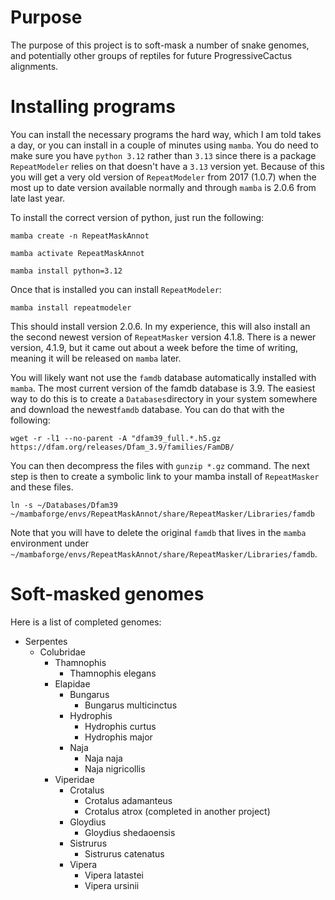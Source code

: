 # Purpose

The purpose of this project is to soft-mask a number of snake genomes, and potentially other groups of reptiles for future ProgressiveCactus alignments.

# Installing programs

You can install the necessary programs the hard way, which I am told takes a day, or you can install in a couple of minutes using ``mamba``. You do need to make sure you have ``python 3.12`` rather than ``3.13`` since there is a package ``RepeatModeler`` relies on that doesn't have a ``3.13`` version yet. Because of this you will get a very old version of ``RepeatModeler`` from 2017 (1.0.7) when the most up to date version available normally and through ``mamba`` is 2.0.6 from late last year.

To install the correct version of python, just run the following:

```
mamba create -n RepeatMaskAnnot

mamba activate RepeatMaskAnnot

mamba install python=3.12
```

Once that is installed you can install ``RepeatModeler``:

```
mamba install repeatmodeler
```

This should install version 2.0.6. In my experience, this will also install an the second newest version of ``RepeatMasker`` version 4.1.8. There is a newer version, 4.1.9, but it came out about a week before the time of writing, meaning it will be released on ``mamba`` later.

You will likely want not use the ``famdb`` database automatically installed with ``mamba``. The most current version of the famdb database is 3.9. The easiest way to do this is to create a ``Databases``directory in your system somewhere and download the newest``famdb`` database. You can do that with the following:

```
wget -r -l1 --no-parent -A "dfam39_full.*.h5.gz https://dfam.org/releases/Dfam_3.9/families/FamDB/
```

You can then decompress the files with ``gunzip *.gz`` command. The next step is then to create a symbolic link to your mamba install of ``RepeatMasker`` and these files.

```
ln -s ~/Databases/Dfam39 ~/mambaforge/envs/RepeatMaskAnnot/share/RepeatMasker/Libraries/famdb
```

Note that you will have to delete the original ``famdb`` that lives in the ``mamba`` environment under ``~/mambaforge/envs/RepeatMaskAnnot/share/RepeatMasker/Libraries/famdb``.

# Soft-masked genomes

Here is a list of completed genomes:

- Serpentes
  - Colubridae
    - Thamnophis
      - Thamnophis elegans
    - Elapidae
      - Bungarus
        - Bungarus multicinctus
      - Hydrophis
        - Hydrophis curtus
        - Hydrophis major
      - Naja
        - Naja naja
        - Naja nigricollis
    - Viperidae
      - Crotalus
        - Crotalus adamanteus
        - Crotalus atrox (completed in another project)
      - Gloydius
        - Gloydius shedaoensis
      - Sistrurus
        - Sistrurus catenatus
      - Vipera
        - Vipera latastei
        - Vipera ursinii
